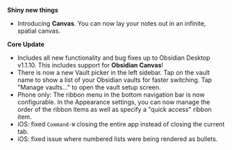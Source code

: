 **Shiny new things**
- Introducing **Canvas**. You can now lay your notes out in an infinite, spatial canvas.

**Core Update**
- Includes all new functionality and bug fixes up to Obsidian Desktop v1.1.10. This includes support for **Obsidian Canvas**!
- There is now a new Vault picker in the left sidebar. Tap on the vault name to show a list of your Obsidian vaults for faster switching. Tap "Manage vaults..." to open the vault setup screen.
- Phone only: The ribbon menu in the bottom navigation bar is now configurable. In the Appearance settings, you can now manage the order of the ribbon items as well as specify a "quick access" ribbon item.
- iOS: fixed `Command-W` closing the entire app instead of closing the current tab.
- iOS: fixed issue where numbered lists were being rendered as bullets.
